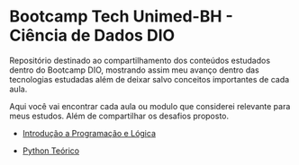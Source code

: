 # Bootcamp Tech Unimed-BH - Ciência de Dados DIO
Repositório destinado ao compartilhamento dos conteúdos estudados dentro do Bootcamp DIO, mostrando assim meu avanço dentro das tecnologias estudadas além de deixar salvo conceitos importantes de cada aula.

Aqui você vai encontrar cada aula ou modulo que considerei relevante para meus estudos. Além de compartilhar os desafios proposto.

- [Introdução a Programação e Lógica](/Introdu%C3%A7%C3%A3o_Prog_Pensamento_Computacional/Introd_Progra_Logica.md)

- [Python Teórico](/Teorico/Python.md)